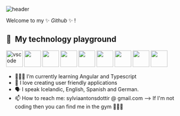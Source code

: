 
![header](https://capsule-render.vercel.app/api?type=wave&color=gradient&height=300&section=header&text=Hello%20there👋&fontSize=50)

Welcome to my ✨ _Github_ ✨ !

<h2> 🚀 &nbsp;My technology playground</h2>
<p align="left">
<img src="https://cdn.jsdelivr.net/gh/devicons/devicon/icons/vscode/vscode-original.svg" alt="vscode" width="45" height="45"/>
<img src="https://cdn.jsdelivr.net/gh/devicons/devicon/icons/html5/html5-original.svg" width="45" height="45"/>
<img src="https://cdn.jsdelivr.net/gh/devicons/devicon/icons/css3/css3-original.svg" width="45" height="45"/>
<img src="https://cdn.jsdelivr.net/gh/devicons/devicon/icons/react/react-original.svg" width="45" height="45"/>
<img src="https://cdn.jsdelivr.net/gh/devicons/devicon/icons/angularjs/angularjs-original.svg" width="45" height="45" />
<img src="https://cdn.jsdelivr.net/gh/devicons/devicon/icons/mongodb/mongodb-original.svg" width="45" height="45"/>
<img src="https://cdn.jsdelivr.net/gh/devicons/devicon/icons/codepen/codepen-plain.svg" width="45" height="45" />
<img src="https://cdn.jsdelivr.net/gh/devicons/devicon/icons/wordpress/wordpress-original.svg" width="45" height="45"/>
<img src="https://cdn.jsdelivr.net/gh/devicons/devicon/icons/firebase/firebase-plain.svg" width="45" height="45" />



</p>


- 👩🏻‍💻 I’m currently learning Angular and Typescript
- 💬 I love creating user friendly applications
- 🗣️ I speak Icelandic, English, Spanish and German.
- 📫 How to reach me: sylviaantonsdottir @ gmail.com
-->  If I'm not coding then you can find me in the gym 🏋🏽‍♀️
